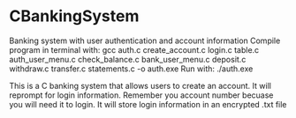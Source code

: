 # CBankingSystem
 Banking system with user authentication and account information
 Compile program in terminal with:     gcc auth.c create_account.c login.c table.c auth_user_menu.c check_balance.c bank_user_menu.c deposit.c withdraw.c transfer.c statements.c -o auth.exe
 Run with:                             ./auth.exe
 
 This is a C banking system that allows users to create an account. It will reprompt for login information. Remember you account number becuase you will need it to login.
 It will store login information in an encrypted .txt file
